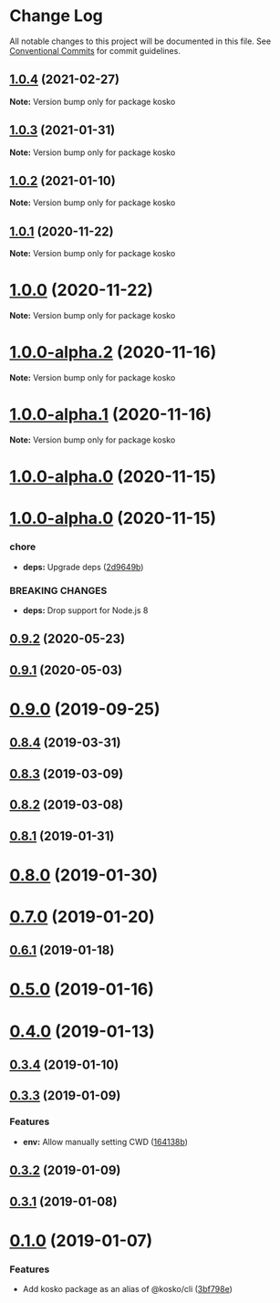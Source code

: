 # Change Log

All notable changes to this project will be documented in this file.
See [Conventional Commits](https://conventionalcommits.org) for commit guidelines.

## [1.0.4](https://github.com/tommy351/kosko/compare/kosko@1.0.3...kosko@1.0.4) (2021-02-27)

**Note:** Version bump only for package kosko





## [1.0.3](https://github.com/tommy351/kosko/compare/kosko@1.0.2...kosko@1.0.3) (2021-01-31)

**Note:** Version bump only for package kosko





## [1.0.2](https://github.com/tommy351/kosko/compare/kosko@1.0.1...kosko@1.0.2) (2021-01-10)

**Note:** Version bump only for package kosko





## [1.0.1](https://github.com/tommy351/kosko/compare/kosko@1.0.0...kosko@1.0.1) (2020-11-22)

**Note:** Version bump only for package kosko





# [1.0.0](https://github.com/tommy351/kosko/compare/kosko@1.0.0-alpha.2...kosko@1.0.0) (2020-11-22)

**Note:** Version bump only for package kosko





# [1.0.0-alpha.2](https://github.com/tommy351/kosko/compare/kosko@1.0.0-alpha.1...kosko@1.0.0-alpha.2) (2020-11-16)

**Note:** Version bump only for package kosko





# [1.0.0-alpha.1](https://github.com/tommy351/kosko/compare/kosko@1.0.0-alpha.0...kosko@1.0.0-alpha.1) (2020-11-16)

**Note:** Version bump only for package kosko





# [1.0.0-alpha.0](https://github.com/tommy351/kosko/compare/kosko@1.0.0-alpha.0...kosko@1.0.0-alpha.0) (2020-11-15)



# [1.0.0-alpha.0](https://github.com/tommy351/kosko/compare/kosko@0.9.2...kosko@1.0.0-alpha.0) (2020-11-15)


### chore

* **deps:** Upgrade deps ([2d9649b](https://github.com/tommy351/kosko/commit/2d9649b2579cdf75529b07ec42d1bc88e8eb937e))


### BREAKING CHANGES

* **deps:** Drop support for Node.js 8



## [0.9.2](https://github.com/tommy351/kosko/compare/kosko@0.9.1...kosko@0.9.2) (2020-05-23)



## [0.9.1](https://github.com/tommy351/kosko/compare/kosko@0.9.0...kosko@0.9.1) (2020-05-03)



# [0.9.0](https://github.com/tommy351/kosko/compare/kosko@0.8.4...kosko@0.9.0) (2019-09-25)



## [0.8.4](https://github.com/tommy351/kosko/compare/kosko@0.8.3...kosko@0.8.4) (2019-03-31)



## [0.8.3](https://github.com/tommy351/kosko/compare/kosko@0.8.2...kosko@0.8.3) (2019-03-09)



## [0.8.2](https://github.com/tommy351/kosko/compare/kosko@0.8.1...kosko@0.8.2) (2019-03-08)



## [0.8.1](https://github.com/tommy351/kosko/compare/kosko@0.8.0...kosko@0.8.1) (2019-01-31)



# [0.8.0](https://github.com/tommy351/kosko/compare/kosko@0.7.0...kosko@0.8.0) (2019-01-30)



# [0.7.0](https://github.com/tommy351/kosko/compare/kosko@0.6.1...kosko@0.7.0) (2019-01-20)



## [0.6.1](https://github.com/tommy351/kosko/compare/kosko@0.5.0...kosko@0.6.1) (2019-01-18)



# [0.5.0](https://github.com/tommy351/kosko/compare/kosko@0.4.0...kosko@0.5.0) (2019-01-16)



# [0.4.0](https://github.com/tommy351/kosko/compare/kosko@0.3.4...kosko@0.4.0) (2019-01-13)



## [0.3.4](https://github.com/tommy351/kosko/compare/kosko@0.3.3...kosko@0.3.4) (2019-01-10)



## [0.3.3](https://github.com/tommy351/kosko/compare/kosko@0.3.2...kosko@0.3.3) (2019-01-09)


### Features

* **env:** Allow manually setting CWD ([164138b](https://github.com/tommy351/kosko/commit/164138b5c133d49a84ed85ba31d5e17bd1f05388))



## [0.3.2](https://github.com/tommy351/kosko/compare/kosko@0.3.1...kosko@0.3.2) (2019-01-09)



## [0.3.1](https://github.com/tommy351/kosko/compare/kosko@0.1.0...kosko@0.3.1) (2019-01-08)



# [0.1.0](https://github.com/tommy351/kosko/compare/3bf798e6a7d0ee14af89f89391c6c4f5cf4ce706...kosko@0.1.0) (2019-01-07)


### Features

* Add kosko package as an alias of @kosko/cli ([3bf798e](https://github.com/tommy351/kosko/commit/3bf798e6a7d0ee14af89f89391c6c4f5cf4ce706))
